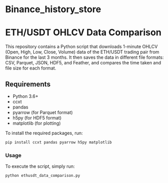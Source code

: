 # Binance_history_store
# ETH/USDT OHLCV Data Comparison

This repository contains a Python script that downloads 1-minute OHLCV (Open, High, Low, Close, Volume) data of the ETH/USDT trading pair from Binance for the last 3 months. It then saves the data in different file formats: CSV, Parquet, JSON, HDF5, and Feather, and compares the time taken and file size for each format.

## Requirements

- Python 3.6+
- ccxt
- pandas
- pyarrow (for Parquet format)
- h5py (for HDF5 format)
- matplotlib (for plotting)

To install the required packages, run:

```bash
pip install ccxt pandas pyarrow h5py matplotlib
```


### Usage
To execute the script, simply run:

```bash
python ethusdt_data_comparison.py
```
